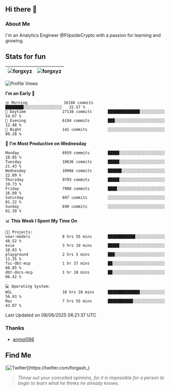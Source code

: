 ## Hi there 👋

### About Me

I'm an Analytics Engineer @FlipsideCrypto with a passion for learning and growing.
  
## Stats for fun

| <img align="center" src="https://github-readme-streak-stats.herokuapp.com/?user=forgxyz&theme=tokyonight" alt="forgxyz" /> | <img align="center" src="https://github-readme-stats.vercel.app/api?username=forgxyz&theme=tokyonight&show_icons=true" alt="forgxyz" /> |
| ------------- |------------- |


<!--START_SECTION:waka-->
![Profile Views](http://img.shields.io/badge/Profile%20Views-0-blue)

**I'm an Early 🐤** 

```text
🌞 Morning                16166 commits       ████████░░░░░░░░░░░░░░░░░   32.57 % 
🌆 Daytime                27138 commits       ██████████████░░░░░░░░░░░   54.67 % 
🌃 Evening                6194 commits        ███░░░░░░░░░░░░░░░░░░░░░░   12.48 % 
🌙 Night                  141 commits         ░░░░░░░░░░░░░░░░░░░░░░░░░   00.28 % 
```
📅 **I'm Most Productive on Wednesday** 

```text
Monday                   8959 commits        █████░░░░░░░░░░░░░░░░░░░░   18.05 % 
Tuesday                  10636 commits       █████░░░░░░░░░░░░░░░░░░░░   21.43 % 
Wednesday                10966 commits       ██████░░░░░░░░░░░░░░░░░░░   22.09 % 
Thursday                 9793 commits        █████░░░░░░░░░░░░░░░░░░░░   19.73 % 
Friday                   7988 commits        ████░░░░░░░░░░░░░░░░░░░░░   16.09 % 
Saturday                 607 commits         ░░░░░░░░░░░░░░░░░░░░░░░░░   01.22 % 
Sunday                   690 commits         ░░░░░░░░░░░░░░░░░░░░░░░░░   01.39 % 
```


📊 **This Week I Spent My Time On** 

```text
🐱‍💻 Projects: 
near-models              8 hrs 55 mins       ████████████░░░░░░░░░░░░░   48.52 % 
evie                     3 hrs 19 mins       █████░░░░░░░░░░░░░░░░░░░░   18.03 % 
playground               2 hrs 5 mins        ███░░░░░░░░░░░░░░░░░░░░░░   11.35 % 
fsc-dbt-mcp              1 hr 37 mins        ██░░░░░░░░░░░░░░░░░░░░░░░   08.85 % 
dbt-docs-mcp             1 hr 10 mins        ██░░░░░░░░░░░░░░░░░░░░░░░   06.42 % 

💻 Operating System: 
WSL                      10 hrs 28 mins      ██████████████░░░░░░░░░░░   56.93 % 
Mac                      7 hrs 55 mins       ███████████░░░░░░░░░░░░░░   43.07 % 
```


 Last Updated on 08/06/2025 06:21:37 UTC
<!--END_SECTION:waka-->

### Thanks
 - [anmol098](https://github.com/anmol098/waka-readme-stats/)
  
## Find Me
[![Twitter](https://img.shields.io/twitter/url/https/twitter.com/forgash_.svg?style=social&label=Follow%20%40forgash_)](https://twitter.com/forgash_)


> *Throw out your conceited opinions, for it is impossible for a person to begin to learn what he thinks he already knows.* 
